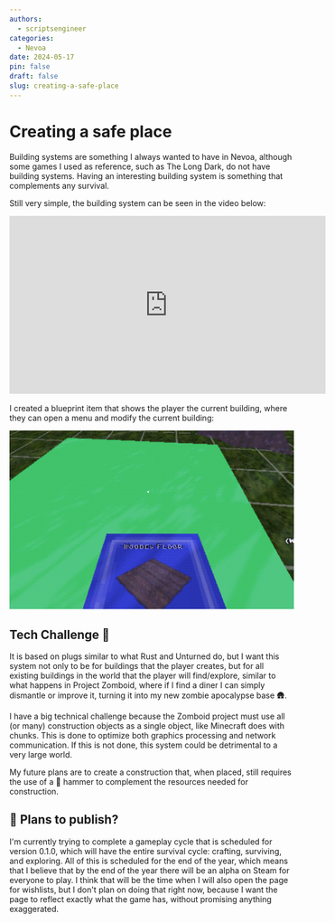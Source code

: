 ```yaml
---
authors:
  - scriptsengineer
categories:
  - Nevoa
date: 2024-05-17
pin: false
draft: false
slug: creating-a-safe-place
---
```


# Creating a safe place

Building systems are something I always wanted to have in Nevoa, although some games I used as reference, such as The Long Dark, do not have building systems.
Having an interesting building system is something that complements any survival.

Still very simple, the building system can be seen in the video below:

<!-- more -->

<iframe width="560" height="315" src="https://www.youtube.com/embed/Z5fa4WDFxew?si=LYscU92EcU7RTr51" title="YouTube video player" frameborder="0" allow="accelerometer; autoplay; clipboard-write; encrypted-media; gyroscope; picture-in-picture; web-share" referrerpolicy="strict-origin-when-cross-origin" allowfullscreen></iframe>

I created a blueprint item that shows the player the current building, where they can open a menu and modify the current building:

![Construction Blueprint](images/constructIon_blueprint.png)

## Tech Challenge 💪

It is based on plugs similar to what Rust and Unturned do, but I want this system not only to be for buildings that the player creates, but for all existing buildings in the world that the player will find/explore, similar to what happens in Project Zomboid, where if I find a diner I can simply dismantle or improve it, turning it into my new zombie apocalypse base 🛖.

I have a big technical challenge because the Zomboid project must use all (or many) construction objects as a single object, like Minecraft does with chunks. This is done to optimize both graphics processing and network communication. If this is not done, this system could be detrimental to a very large world.

My future plans are to create a construction that, when placed, still requires the use of a 🔨 hammer to complement the resources needed for construction.


## 📆 Plans to publish?

I'm currently trying to complete a gameplay cycle that is scheduled for version 0.1.0, which will have the entire survival cycle: crafting, surviving, and exploring. All of this is scheduled for the end of the year, which means that I believe that by the end of the year there will be an alpha on Steam for everyone to play. I think that will be the time when I will also open the page for wishlists, but I don't plan on doing that right now, because I want the page to reflect exactly what the game has, without promising anything exaggerated.